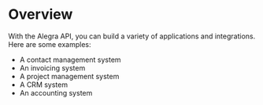 # Overview

With the Alegra API, you can build a variety of applications and integrations.
Here are some examples:

- A contact management system
- An invoicing system
- A project management system
- A CRM system
- An accounting system
